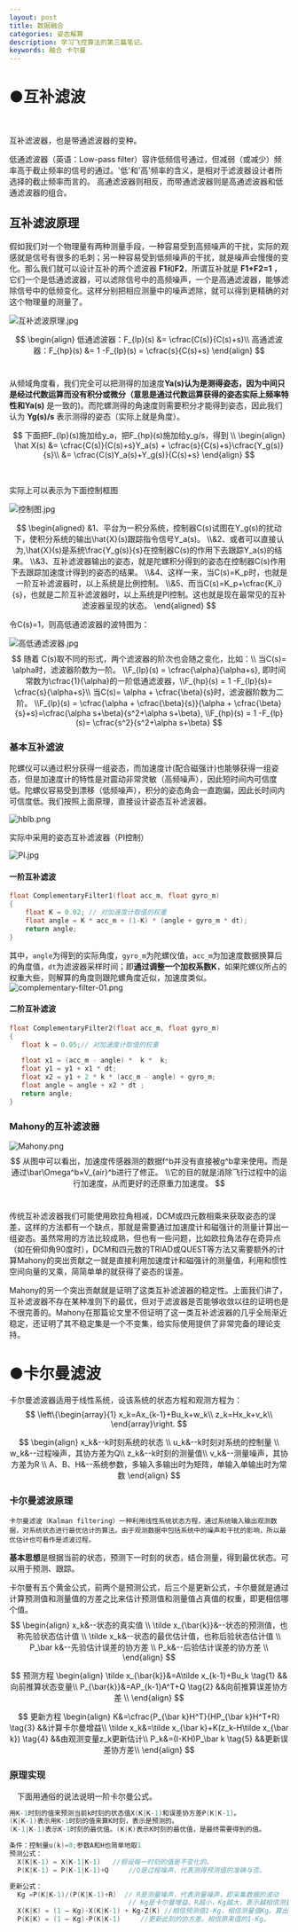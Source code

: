 ```yaml
---
layout: post
title: 数据融合
categories: 姿态解算
description: 学习飞控算法的第三篇笔记。
keywords: 融合 卡尔曼 
---
```


# ●互补滤波 

<br/>

互补滤波器，也是带通滤波器的变种。

低通滤波器（英语：Low-pass filter）容许低频信号通过，但减弱（或减少）频率高于截止频率的信号的通过。'低'和'高'频率的含义，是相对于滤波器设计者所选择的截止频率而言的。
高通滤波器则相反，而带通滤波器则是高通滤波器和低通滤波器的组合。

## 互补滤波原理

假如我们对一个物理量有两种测量手段，一种容易受到高频噪声的干扰，实际的观感就是信号有很多的毛刺；另一种容易受到低频噪声的干扰，就是噪声会慢慢的变化。那么我们就可以设计互补的两个滤波器 **F1**和**F2**，所谓互补就是 **F1+F2=1** ，它们一个是低通滤波器，可以滤除信号中的高频噪声，一个是高通滤波器，能够滤除信号中的低频变化。这样分别把相应测量中的噪声滤除，就可以得到更精确的对这个物理量的测量了。

![互补滤波原理.jpg](https://i.loli.net/2019/08/08/qvlhYcTxtBfiLrK.jpg)


$$
\begin{align}
低通滤波器：F_{lp}(s) &= \cfrac{C(s)}{C(s)+s}\\
高通滤波器：F_{hp}(s) &= 1 -F_{lp}(s)
                    = \cfrac{s}{C(s)+s}
\end{align}
$$
<br/>

从频域角度看，我们完全可以把测得的加速度**Ya(s)**认为是测得姿态，因为中间只是经过代数运算而没有积分或微分（意思是通过代数运算获得的姿态实际上频率特性和**Ya(s)** 是一致的)。而陀螺测得的角速度则需要积分才能得到姿态，因此我们认为 **Yg(s)/s** 表示测得的姿态（实际上就是角度）。

$$
下面把F_{lp}(s)施加给y_a，把F_{hp}(s)施加给y_g/s，得到 \\
\begin{align}
\hat X(s) &= \cfrac{C(s)}{C(s)+s}Y_a(s) + \cfrac{s}{C(s)+s}\cfrac{Y_g(s)}{s}\\
          &= \cfrac{C(s)Y_a(s)+Y_g(s)}{C(s)+s}
\end{align}
$$

<br/>

实际上可以表示为下面控制框图

![控制图.jpg](https://i.loli.net/2019/08/08/13dpYxhtyTkmeRJ.jpg)


$$
\begin{aligned}
&1、平台为一积分系统，控制器C(s)试图在Y_g(s)的扰动下，使积分系统的输出\hat{X}(s)跟踪指令信号Y_a(s)。
\\&2、或者可以直接认为,\hat{X}(s)是系统\frac{Y_g(s)}{s}在控制器C(s)的作用下去跟踪Y_a(s)的结果。
\\&3、互补滤波器输出的姿态，就是陀螺积分得到的姿态在控制器C(s)作用下去跟踪加速度计得到的姿态的结果。
\\&4、这样一来，当C(s)=K_p时，也就是一阶互补滤波器时，以上系统是比例控制。
\\&5、而当C(s)=K_p+\cfrac{K_i}{s}，也就是二阶互补滤波器时，以上系统是PI控制。这也就是现在最常见的互补滤波器呈现的状态。
\end{aligned}
$$


令C(s)=1，则高低通滤波器的波特图为：

![高低通滤波器.jpg](https://i.loli.net/2019/08/08/O3ZageSxvBmMXd6.jpg)
$$
随着 C(s)取不同的形式，两个滤波器的阶次也会随之变化，比如：\\
当C(s)= \alpha时，滤波器阶数为一阶。
\\F_{lp}(s) = \cfrac{\alpha}{\alpha+s}, 即时间常数为\cfrac{1}{\alpha}的一阶低通滤波器，\\F_{hp}(s) = 1 -F_{lp}(s)= \cfrac{s}{\alpha+s}\\
当C(s)= \alpha + \cfrac{\beta}{s}时，滤波器阶数为二阶。
\\F_{lp}(s) = \cfrac{\alpha + \cfrac{\beta}{s}}{\alpha + \cfrac{\beta}{s}+s}=\cfrac{\alpha s+\beta}{s^2+\alpha s+\beta}, \\F_{hp}(s) = 1 -F_{lp}(s)= \cfrac{s^2}{s^2+\alpha s+\beta}
$$


### 基本互补滤波

陀螺仪可以通过积分获得一组姿态，而加速度计(配合磁强计)也能够获得一组姿态，但是加速度计的特性是对震动非常灵敏（高频噪声），因此短时间内可信度低。陀螺仪容易受到漂移（低频噪声），积分的姿态角会一直跑偏，因此长时间内可信度低。我们按照上面原理，直接设计姿态互补滤波器。

![hblb.png](https://i.loli.net/2019/08/08/gIhoYZnwR8JLSKE.png)



实际中采用的姿态互补滤波器（PI控制）

![PI.jpg](https://i.loli.net/2019/08/08/gxChmLEjdU5nOwH.jpg)

#### 一阶互补滤波

```c
float ComplementaryFilter1(float acc_m, float gyro_m)
{
    float K = 0.02; // 对加速度计取值的权重
    float angle = K * acc_m + (1-K) * (angle + gyro_m * dt);
    return angle;
}
```

其中，`angle`为得到的实际角度，`gyro_m`为陀螺仪值，`acc_m`为加速度数据换算后的角度值，`dt`为滤波器采样时间；即**通过调整一个加权系数K**，如果陀螺仪所占的权重大些，则解算的角度则跟陀螺角度近似，加速度类似。
![complementary-filter-01.png](https://i.loli.net/2019/08/08/qMefZSruzmx9gCG.png)

#### 二阶互补滤波

```c
float ComplementaryFilter2(float acc_m, float gyro_m)
{
   float k = 0.05;// 对加速度计取值的权重

   float x1 = (acc_m - angle) *  k *  k;
   float y1 = y1 + x1 * dt;
   float x2 = y1 + 2 * k * (acc_m - angle) + gyro_m;
   float angle = angle + x2 * dt ;
   return angle;
}
```

### Mahony的互补滤波器

![Mahony.png](https://i.loli.net/2019/08/08/nh5gJ1lELU7iF8p.png)
$$
从图中可以看出，加速度传感器测的数据f^b并没有直接被g^b拿来使用。而是通过\bar\Omega^b×V_{air}^b进行了修正。
\\它的目的就是消除飞行过程中的运行加速度，从而更好的还原重力加速度。
$$
<br/>

传统互补滤波器我们可能使用欧拉角相减，DCM或四元数相乘来获取姿态的误差，这样的方法都有一个缺点，那就是需要通过加速度计和磁强计的测量计算出一组姿态。虽然常用的方法比较成熟，但也有一些问题，比如欧拉角法存在奇异点（如在俯仰角90度时），DCM和四元数的TRIAD或QUEST等方法又需要额外的计算Mahony的突出贡献之一就是直接利用加速度计和磁强计的测量值，利用和惯性空间向量的叉乘，简简单单的就获得了姿态的误差。

Mahony的另一个突出贡献就是证明了这类互补滤波器的稳定性。上面我们讲了，互补滤波器不存在某种准则下的最优，但对于滤波器是否能够收敛以往的证明也是不很完善的。Mahony在那篇论文里不但证明了这一类互补滤波器的几乎全局渐近稳定，还证明了其不稳定集是一个不变集，给实际使用提供了非常完备的理论支持。

# ●卡尔曼滤波

卡尔曼滤波器适用于线性系统，设该系统的状态方程和观测方程为：
$$
\left\{\begin{array}{1}
 x_k=Ax_{k-1}+Bu_k+w_k\\
 z_k=Hx_k+v_k\\
\end{array}\right.
$$

$$
\begin{align}
  x_k&--k时刻系统的状态 \\
  u_k&--k时刻对系统的控制量 \\
  w_k&--过程噪声，其协方差为Q\\
  z_k&--k时刻的测量值\\
  v_k&--测量噪声，其协方差为R \\
  A、B、H&--系统参数，多输入多输出时为矩阵，单输入单输出时为常数
\end{align}
$$

### 卡尔曼滤波原理

```
卡尔曼滤波（Kalman filtering）一种利用线性系统状态方程，通过系统输入输出观测数据，对系统状态进行最优估计的算法。由于观测数据中包括系统中的噪声和干扰的影响，所以最优估计也可看作是滤波过程。
```

**基本思想**是根据当前的状态，预测下一时刻的状态，结合测量，得到最优状态。可以用于预测、跟踪。

卡尔曼有五个黄金公式，前两个是预测公式，后三个是更新公式，卡尔曼就是通过计算预测值和测量值的方差之比来估计预测值和测量值占真值的权重，即更相信哪个值。
$$
\begin{align}
x_k&--状态的真实值 \\
\tilde x_{\bar{k}}&--状态的预测值，也称先验状态估计值 \\
\tilde x_k&--状态的最优估计值，也称后验状态估计值 \\
P_\bar k&--先验估计误差的协方差 \\
P_k&--后验估计误差的协方差 \\
\end{align}
$$

$$
预测方程
\begin{align}
\tilde x_{\bar{k}}&=A\tilde x_{k-1}+Bu_k \tag{1} 	&&向前推算状态变量\\
P_{\bar{k}}&=AP_{k-1}A^T+Q  \tag{2}       &&向前推算误差协方差 \\ 
\end{align}
$$

$$
更新方程
\begin{align}
K&=\cfrac{P_{\bar k}H^T}{HP_{\bar k}H^T+R} \tag{3}  &&计算卡尔曼增益\\
\tilde x_k&=\tilde x_{\bar k}+K(z_k-H\tilde x_{\bar k}) \tag{4}  &&由观测变量z_k更新估计\\
P_k&=(I-KH)P_\bar k  \tag{5}  &&更新误差协方差\\
\end{align}
$$

### 原理实现

&emsp;下面用通俗的说法说明一阶卡尔曼公式。

```c
用K-1时刻的值来预测当前k时刻的状态值X(K|K-1)和误差协方差P(K|K-1)。
(K|K-1)表示用K-1时刻的值来算K时刻，表示是预测的。
(K-1|K-1)表示K-1时刻的最优值。(K|K)表示K时刻的最优值，是最终需要得到的值。
```

```c
条件：控制量u(k)=0;参数A和H也简单地取1
预测公式：
  X(K|K-1) = X(K-1|K-1)   //假设每一时刻的值是不变化的。
  P(K|K-1) = P(K-1|K-1)+Q     //Q是过程噪声，代表测得预测值的准确与否。

更新公式：   
  Kg =P(K|K-1)/(P(K|K-1)+R)  // R是测量噪声，代表测量噪声，即采集数据的波动
                              // Kg是卡尔曼增益。R越小，Kg越大，表示越相信测量值，Kg代表相信测量值的程度
  X(K|K) = (1 – Kg)·X(K|K-1) + Kg·Z(K) //相信预测值1-Kg，相信测量值Kg。算出此刻的最优值
  P(K|K) = (1 – Kg)·P(K|K-1)     //更新此刻的协方差。相信原来值的1-Kg。
```



[平衡车直立算法：互补平衡滤波]: https://feichashao.com/balance_filter/
[零基础制作两轮自平衡小车]: https://miaowlabs.com/book/MWbalanced/complementary-filter.html
[一阶互补滤波+二阶互补滤波+卡尔曼滤波 ]: https://blog.csdn.net/m0_37575064/article/details/76098588
[一阶卡尔曼学习记录]: https://blog.csdn.net/q774318039a/article/details/80037215
[卡尔曼滤波（Kalman Filter）原理与公式推导]: https://zhuanlan.zhihu.com/p/48876718
[图说卡尔曼滤波，一份通俗易懂的教程]: https://zhuanlan.zhihu.com/p/39912633

